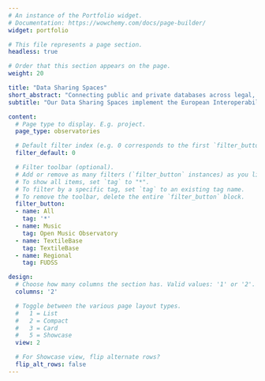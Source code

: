 ```yaml
---
# An instance of the Portfolio widget.
# Documentation: https://wowchemy.com/docs/page-builder/
widget: portfolio

# This file represents a page section.
headless: true

# Order that this section appears on the page.
weight: 20

title: "Data Sharing Spaces"
short_abstract: "Connecting public and private databases across legal, organisational, semantic, and technical boundaries"
subtitle: "Our Data Sharing Spaces implement the European Interoperability Framework (EIF) to connect diverse datasets on an as-needed, as-permitted basis. They enable organisations to share trustworthy data securely while respecting legal and technical differences."

content:
  # Page type to display. E.g. project.
  page_type: observatories

  # Default filter index (e.g. 0 corresponds to the first `filter_button` instance below).
  filter_default: 0

  # Filter toolbar (optional).
  # Add or remove as many filters (`filter_button` instances) as you like.
  # To show all items, set `tag` to "*".
  # To filter by a specific tag, set `tag` to an existing tag name.
  # To remove the toolbar, delete the entire `filter_button` block.
  filter_button:
  - name: All
    tag: '*'
  - name: Music
    tag: Open Music Observatory
  - name: TextileBase
    tag: TextileBase
  - name: Regional
    tag: FUDSS

design:
  # Choose how many columns the section has. Valid values: '1' or '2'.
  columns: '2'

  # Toggle between the various page layout types.
  #   1 = List
  #   2 = Compact
  #   3 = Card
  #   5 = Showcase
  view: 2

  # For Showcase view, flip alternate rows?
  flip_alt_rows: false
---
```


<!-- … 
<table>
<colgroup>
<col style="width: 25%" />
<col style="width: 25%" />
<col style="width: 25%" />
<col style="width: 25%" />
</colgroup>
<tbody>
<tr class="odd">
<td style="text-align: center;">{{< figure src="/icons/dmo_avatar.png" caption="[Digital](/observatories/music/)</br>[Music Observatory](/observatories/music/)</br>Our first observatory, with seven years of data sharing history, a model for the European Music Observatory.</br></br>" numbered="false" >}}</td>
<td style="text-align: center;">{{< figure src="/icons/cdo_avatar.png" caption="[Competition Data Observatory](/observatories/competition/)</br>Our youngest, early-stage prototype observatory for computation antitrust.</br></br></br></br>" numbered="false" >}}</td>
<td style="text-align: center;">{{< figure src="/icons/gdo_avatar.png" caption="[Green Deal Data Observatory](/observatories/greendeal/)</br>An ambitious project to connect environmental sensory data, political and policy survey data with socio-economic indicators." numbered="false" >}}</td>
<td style="text-align: center;">{{< figure src="/icons/edo_avatar.png" caption="[Economy Data Observatory](/observatories/economy/)</br>An incubator for socio-economic data observatories. Its first offspring is the Competition Data Observatory.</br></br>" numbered="false" >}}</td>
</tr>
</tbody>
</table>
--> 
